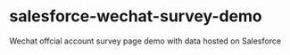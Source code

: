 # salesforce-wechat-survey-demo
Wechat offcial account survey page demo with data hosted on Salesforce
